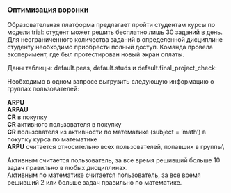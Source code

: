 ### Оптимизация воронки

Образовательная платформа предлагает пройти студентам курсы по модели trial: студент может решить бесплатно лишь 30 заданий в день. Для неограниченного количества заданий в определенной дисциплине студенту необходимо приобрести полный доступ. Команда провела эксперимент, где был протестирован новый экран оплаты.

Даны таблицы: default.peas, default.studs и default.final_project_check:

Необходимо в одном запросе выгрузить следующую информацию о группах пользователей:

**ARPU**\
**ARPAU**\
**CR** в покупку\
**СR** активного пользователя в покупку\
**CR** пользователя из активности по математике (subject = ’math’) в покупку курса по математике\
**ARPU** считается относительно всех пользователей, попавших в группы\

Активным считается пользователь, за все время решивший больше 10 задач правильно в любых дисциплинах.\
Активным по математике считается пользователь, за все время решивший 2 или больше задач правильно по математике.
